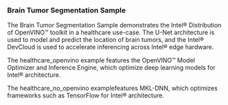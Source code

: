 ### Brain Tumor Segmentation Sample

The Brain Tumor Segmentation Sample demonstrates the Intel® Distribution of OpenVINO™ toolkit in a healthcare use-case. The U-Net architecture is used to model and predict the location of brain tumors, and the Intel® DevCloud is used to accelerate inferencing across Intel® edge hardware.  

The healthcare_openvino example features the OpenVINO™ Model Optimizer and Inference Engine, which optimize deep learning models for Intel® architecture. 

The healthcare_no_openvino examplefeatures MKL-DNN, which optimizes frameworks such as TensorFlow for Intel® architecture. 

